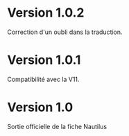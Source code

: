 # Version 1.0.2
Correction d'un oubli dans la traduction.

# Version 1.0.1
Compatibilité avec la V11.

# Version 1.0
Sortie officielle de la fiche Nautilus